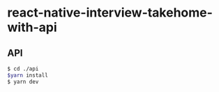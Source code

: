 # react-native-interview-takehome-with-api


## API
```bash
$ cd ./api
$yarn install
$ yarn dev
```
